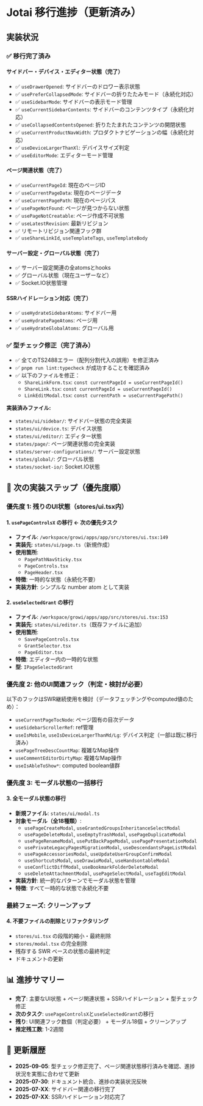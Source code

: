 # Jotai 移行進捗（更新済み）

## 実装状況

### ✅ 移行完了済み

#### サイドバー・デバイス・エディター状態（完了）
- ✅ `useDrawerOpened`: サイドバーのドロワー表示状態
- ✅ `usePreferCollapsedMode`: サイドバーの折りたたみモード（永続化対応）
- ✅ `useSidebarMode`: サイドバーの表示モード管理
- ✅ `useCurrentSidebarContents`: サイドバーのコンテンツタイプ（永続化対応）
- ✅ `useCollapsedContentsOpened`: 折りたたまれたコンテンツの開閉状態
- ✅ `useCurrentProductNavWidth`: プロダクトナビゲーションの幅（永続化対応）
- ✅ `useDeviceLargerThanXl`: デバイスサイズ判定
- ✅ `useEditorMode`: エディターモード管理

#### ページ関連状態（完了）
- ✅ `useCurrentPageId`: 現在のページID
- ✅ `useCurrentPageData`: 現在のページデータ
- ✅ `useCurrentPagePath`: 現在のページパス
- ✅ `usePageNotFound`: ページが見つからない状態
- ✅ `usePageNotCreatable`: ページ作成不可状態
- ✅ `useLatestRevision`: 最新リビジョン
- ✅ リモートリビジョン関連フック群
- ✅ `useShareLinkId`, `useTemplateTags`, `useTemplateBody`

#### サーバー設定・グローバル状態（完了）
- ✅ サーバー設定関連の全atomsとhooks
- ✅ グローバル状態（現在ユーザーなど）
- ✅ Socket.IO状態管理

#### SSRハイドレーション対応（完了）
- ✅ `useHydrateSidebarAtoms`: サイドバー用
- ✅ `useHydratePageAtoms`: ページ用
- ✅ `useHydrateGlobalAtoms`: グローバル用

### ✅ 型チェック修正（完了済み）
- ✅ 全てのTS2488エラー（配列分割代入の誤用）を修正済み
- ✅ `pnpm run lint:typecheck` が成功することを確認済み
- ✅ 以下のファイルを修正：
  - `ShareLinkForm.tsx`: `const currentPageId = useCurrentPageId()`
  - `ShareLink.tsx`: `const currentPageId = useCurrentPageId()`
  - `LinkEditModal.tsx`: `const currentPath = useCurrentPagePath()`

**実装済みファイル:**
- `states/ui/sidebar/`: サイドバー状態の完全実装
- `states/ui/device.ts`: デバイス状態
- `states/ui/editor/`: エディター状態
- `states/page/`: ページ関連状態の完全実装
- `states/server-configurations/`: サーバー設定状態
- `states/global/`: グローバル状態
- `states/socket-io/`: Socket.IO状態

## 🚧 次の実装ステップ（優先度順）

### **優先度 1: 残りのUI状態（stores/ui.tsx内）**

#### 1. `usePageControlsX` の移行 ← **次の優先タスク**
- **ファイル**: `/workspace/growi/apps/app/src/stores/ui.tsx:149`
- **実装先**: `states/ui/page.ts`（新規作成）
- **使用箇所**: 
  - `PagePathNavSticky.tsx`
  - `PageControls.tsx`
  - `PageHeader.tsx`
- **特徴**: 一時的な状態（永続化不要）
- **実装方針**: シンプルな number atom として実装

#### 2. `useSelectedGrant` の移行
- **ファイル**: `/workspace/growi/apps/app/src/stores/ui.tsx:153`
- **実装先**: `states/ui/editor.ts`（既存ファイルに追加）
- **使用箇所**: 
  - `SavePageControls.tsx`
  - `GrantSelector.tsx`
  - `PageEditor.tsx`
- **特徴**: エディター内の一時的な状態
- **型**: `IPageSelectedGrant`

### **優先度 2: 他のUI関連フック（判定・検討が必要）**

以下のフックはSWR継続使用を検討（データフェッチングやcomputed値のため）：
- `useCurrentPageTocNode`: ページ固有の目次データ
- `useSidebarScrollerRef`: ref管理
- `useIsMobile`, `useIsDeviceLargerThanMd/Lg`: デバイス判定（一部は既に移行済み）
- `usePageTreeDescCountMap`: 複雑なMap操作
- `useCommentEditorDirtyMap`: 複雑なMap操作
- `useIsAbleToShow*`: computed boolean値群

### **優先度 3: モーダル状態の一括移行**

#### 3. 全モーダル状態の移行
- **新規ファイル**: `states/ui/modal.ts`
- **対象モーダル（全18種類）**:
  - `usePageCreateModal`, `useGrantedGroupsInheritanceSelectModal`
  - `usePageDeleteModal`, `useEmptyTrashModal`, `usePageDuplicateModal`
  - `usePageRenameModal`, `usePutBackPageModal`, `usePagePresentationModal`
  - `usePrivateLegacyPagesMigrationModal`, `useDescendantsPageListModal`
  - `usePageAccessoriesModal`, `useUpdateUserGroupConfirmModal`
  - `useShortcutsModal`, `useDrawioModal`, `useHandsontableModal`
  - `useConflictDiffModal`, `useBookmarkFolderDeleteModal`
  - `useDeleteAttachmentModal`, `usePageSelectModal`, `useTagEditModal`
- **実装方針**: 統一的なパターンでモーダル状態を管理
- **特徴**: すべて一時的な状態で永続化不要

### **最終フェーズ: クリーンアップ**

#### 4. 不要ファイルの削除とリファクタリング
- `stores/ui.tsx` の段階的縮小・最終削除
- `stores/modal.tsx` の完全削除
- 残存する SWR ベースの状態の最終判定
- ドキュメントの更新

## 📊 進捗サマリー

- **完了**: 主要なUI状態 + ページ関連状態 + SSRハイドレーション + 型チェック修正
- **次のタスク**: `usePageControlsX`と`useSelectedGrant`の移行
- **残り**: UI関連フック数個（判定必要） + モーダル18個 + クリーンアップ
- **推定残工数**: 1-2週間

## 🔄 更新履歴

- **2025-09-05**: 型チェック修正完了、ページ関連状態移行済みを確認、進捗状況を実態に合わせて更新
- **2025-07-30**: ドキュメント統合、進捗の実装状況反映
- **2025-07-XX**: サイドバー関連の移行完了
- **2025-07-XX**: SSRハイドレーション対応完了